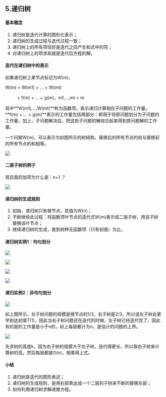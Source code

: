 ## 5.递归树

#### 基本概念

1. 递归树是迭代计算的图形化表示；
2. 递归树的生成过程与迭代过程一致；
3. 递归树上的所有项恰好是迭代之后产生和式中的项；
4. 对递归树上的项求和就是迭代后方程的解。

#### 迭代在递归树中的表示

如果递归树上某节点标记为W(m)，

W(m) = W(m1) + ... + W(mt)  

&emsp;&emsp; &ensp;+ f(m) + ... + g(m)，m1,...,mt < m

其中**W(m1),...,W(mt)**称为函数项，表示递归计算相应子问题的工作量。**f(m) + ... + g(m)**表示的工作量包括两部分：即用于将原问题划分为子问题的工作量，加上，子问题解决后，把这些子问题的解综合起来得到原问题解的工作量。

一个问题W(m)，可以表示为如图所示的树结构，替换后的所有节点的和与替换前的所有节点的和相等。

![](images/rt1.png)

#### 二层子树的例子

其后面的加项为什么是：n+1 ？

![](images/ex.png)

#### 递归树的生成规则

1. 初始，递归树只有根节点，其值为W(n)；
2. 不断继续此过程：将函数项叶节点的迭代式W(m)表示成二层子树，用该子树替换该叶节点；
3. 继续递归树的生成，直到树种无函数项（只有初值）为止。

#### 递归树实例1：均匀划分

![](images/ex11.png)

![](images/ex12.png)



![](images/ex13.png)

![](images/ex14.png)

#### 递归实例2：非均匀划分

![](images/ex21.png)

如上图所示，左子树问题的规模是根节点的1/3，右子树是2/3，所以说左子树会更早到达初值T(1)，因此当右子树问题还在迭代的时候，左子树已经迭代完了，因此有的层的工作量是小于n的，如上每层都计为n，是估计的问题的上界。

![](images/ex23.png)

先求树的高度k，因为右子树的规模大于左子树，迭代得更长，所以取右子树来计算树的高。然后每层都是O(n)，相乘得上式。

#### 小结

1. 递归树是迭代的图形表述；
2. 递归树的生成规则，是用右部表达成一个二层的子树来不断的替换左部；
3. 如何利用递归树求解递推方程。